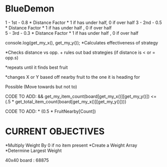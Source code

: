 # BlueDemon
1 - 1st - 0.8 * Distance Factor * 1 if has under half, 0 if over half 
3 - 2nd - 0.5 * Distance Factor * 1 if has under half , 0 if over half  
5 - 3rd - 0.3 * Distance Factor * 1 if has under half , 0 if over half  


console.log(get_my_x(), get_my_y());
*Calculates effectiveness of strategy

*Checks distance vs opp. + rules out bad strategies (if distance is < or = opp.s)

*repeats until it finds best fruit

*changes X or Y based off nearby fruit to the one it is heading for



Possible (Move towards but not to)



CODE TO ADD: && get_my_item_count(board[get_my_x()][get_my_y()]) <= (.5 * get_total_item_count(board[get_my_x()][get_my_y()])))

CODE TO ADD: * (0.5 * FruitNearby[Count])


# CURRENT OBJECTIVES

*Multiply Weight By 0 if no item present
*Create a Weight Array
*Determine Largest Weight

40x40 board : 68875